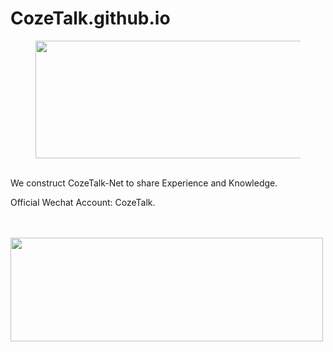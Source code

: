 # CozeTalk.github.io
<figure data-type="image" tabindex="1"><img src="https://padfoot-zhou.github.io/CozeTalk.github.io//post-images/1627442608685.png" width="500" height="188" alt="" loading="lazy"></figure>
<br>
We construct CozeTalk-Net to share Experience and Knowledge.
<br>

Official Wechat Account: CozeTalk.  

<br>
<br>
<img src="https://padfoot-zhou.github.io/CozeTalk.github.io//post-images/1627450810556.png" width="500" height="166" alt="" loading="lazy">
